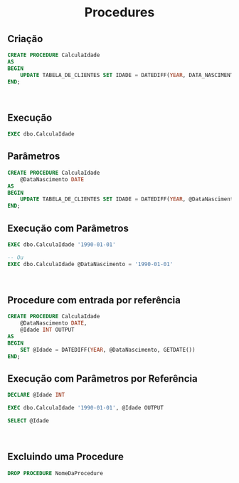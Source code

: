 <h1 align="center">Procedures</h1>

<h2>Criação</h2>
    
```sql
CREATE PROCEDURE CalculaIdade
AS
BEGIN
    UPDATE TABELA_DE_CLIENTES SET IDADE = DATEDIFF(YEAR, DATA_NASCIMENTO, GETDATE())
END;
```

<br>

<h2>Execução</h2>
    
```sql
EXEC dbo.CalculaIdade
```

<h2>Parâmetros</h2>
    
```sql
CREATE PROCEDURE CalculaIdade
    @DataNascimento DATE
AS
BEGIN
    UPDATE TABELA_DE_CLIENTES SET IDADE = DATEDIFF(YEAR, @DataNascimento, GETDATE())
END;
```

<h2>Execução com Parâmetros</h2>
    
```sql
EXEC dbo.CalculaIdade '1990-01-01'

-- Ou
EXEC dbo.CalculaIdade @DataNascimento = '1990-01-01'
```

<br>

<h2>Procedure com entrada por referência</h2>
    
```sql
CREATE PROCEDURE CalculaIdade
    @DataNascimento DATE,
    @Idade INT OUTPUT
AS
BEGIN
    SET @Idade = DATEDIFF(YEAR, @DataNascimento, GETDATE())
END;
```

<h2>Execução com Parâmetros por Referência</h2>
    
```sql
DECLARE @Idade INT

EXEC dbo.CalculaIdade '1990-01-01', @Idade OUTPUT

SELECT @Idade
```

<br>

<h2>Excluindo uma Procedure</h2>
    
```sql
DROP PROCEDURE NomeDaProcedure
```